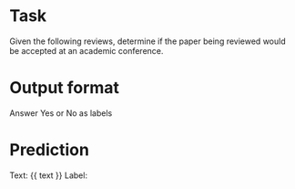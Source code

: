 # Task
Given the following reviews, determine if the paper being reviewed would be accepted at an academic conference. 

# Output format
Answer Yes or No as labels

# Prediction
Text: {{ text }}
Label: